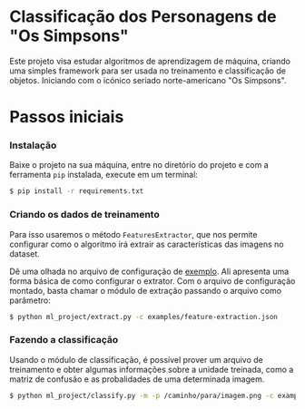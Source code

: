 # Classificação dos Personagens de "Os Simpsons"
Este projeto visa estudar algoritmos de aprendizagem de máquina, criando uma simples framework para ser usada no treinamento e classificação de objetos. Iniciando com o icónico seriado norte-americano "Os Simpsons". 

# Passos iniciais
### Instalação
Baixe o projeto na sua máquina, entre no diretório do projeto e com a ferramenta `pip` instalada, execute em um terminal:
```bash
$ pip install -r requirements.txt
```

### Criando os dados de treinamento
Para isso usaremos o método `FeaturesExtractor`, que nos permite configurar como o algoritmo irá extrair as características das imagens no dataset.

Dê uma olhada no arquivo de configuração de [exemplo](/examples/feature-extraction.json). Ali apresenta uma forma básica de como configurar o extrator. Com o arquivo de configuração montado, basta chamar o módulo de extração passando o arquivo como parâmetro:
```bash
$ python ml_project/extract.py -c examples/feature-extraction.json
```

### Fazendo a classificação
Usando o módulo de classificação, é possível prover um arquivo de treinamento e obter algumas informações sobre a unidade treinada, como a matriz de confusão e as probalidades de uma determinada imagem.
```bash
$ python ml_project/classify.py -m -p /caminho/para/imagem.png -c examples/feature-extraction.json arquivo-treinamento.csv
```